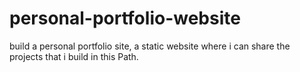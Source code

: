# personal-portfolio-website
build a personal portfolio site, a static website where i can share the projects that i build in this Path.
